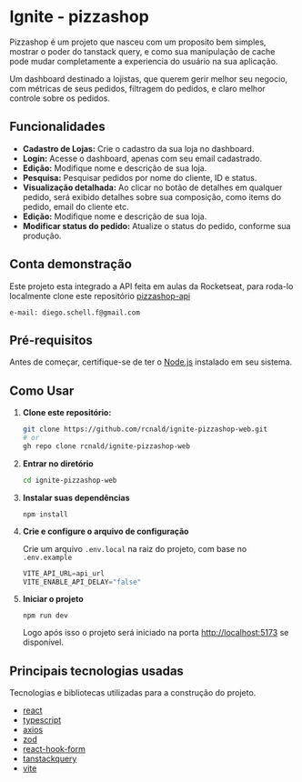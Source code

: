 # Ignite - pizzashop

Pizzashop é um projeto que nasceu com um proposito bem simples, mostrar o poder do tanstack query, e como sua manipulação de cache pode mudar completamente a experiencia do usuário na sua aplicação. 

Um dashboard destinado a lojistas, que querem gerir melhor seu negocio, com métricas de seus pedidos, filtragem do pedidos, e claro melhor controle sobre os pedidos.

## Funcionalidades

- **Cadastro de Lojas:** Crie o cadastro da sua loja no dashboard.
- **Login:** Acesse o dashboard, apenas com seu email cadastrado.
- **Edição:** Modifique nome e descrição de sua loja.
- **Pesquisa:** Pesquisar pedidos por nome do cliente, ID e status.
- **Visualização detalhada:** Ao clicar no botão de detalhes em qualquer pedido, será exibido detalhes sobre sua composição, como items do pedido, email do cliente etc.
- **Edição:** Modifique nome e descrição de sua loja.
- **Modificar status do pedido:** Atualize o status do pedido, conforme sua produção.

## Conta demonstração
Este projeto esta integrado a API feita em aulas da Rocketseat, para roda-lo localmente clone este repositório
[pizzashop-api](https://github.com/rocketseat-education/pizzashop-api)
```http
e-mail: diego.schell.f@gmail.com
```

## Pré-requisitos

Antes de começar, certifique-se de ter o [Node.js](https://nodejs.org/) instalado em seu sistema.

## Como Usar

1. **Clone este repositório:**
   ```bash
   git clone https://github.com/rcnald/ignite-pizzashop-web.git
   # or
   gh repo clone rcnald/ignite-pizzashop-web
   ```
2. **Entrar no diretório**
    ```bash
    cd ignite-pizzashop-web
    ```
  
3. **Instalar suas dependências**
   
    ```
    npm install
    ```
4. **Crie e configure o arquivo de configuração**

    Crie um arquivo `.env.local` na raiz do projeto, com base no `.env.example`

    ```ts
    VITE_API_URL=api_url
    VITE_ENABLE_API_DELAY="false"
    ```
5. **Iniciar o projeto**
    ```
    npm run dev
    ```
    Logo após isso o projeto será iniciado na porta [http://localhost:5173](http://localhost:5173) se disponível.

## Principais tecnologias usadas
Tecnologias e bibliotecas utilizadas para a construção do projeto. 
- [react](https://react.dev/)
- [typescript](https://www.typescriptlang.org/)
- [axios](https://axios-http.com/docs/intro)
- [zod](https://zod.dev/)
- [react-hook-form](https://react-hook-form.com/)
- [tanstackquery](https://tanstack.com/query/latest/docs/framework/react/overview)
- [vite](https://vitejs.dev/guide/env-and-mode)